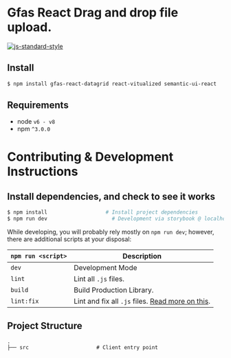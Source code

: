 # Gfas React Drag and drop file upload.

[![js-standard-style](https://img.shields.io/badge/code%20style-standard-brightgreen.svg)](http://standardjs.com/)

## Install

```bash
$ npm install gfas-react-datagrid react-vitualized semantic-ui-react
```
## Requirements
* node `v6 - v8`
* npm `^3.0.0`

# Contributing & Development Instructions

## Install dependencies, and check to see it works

```bash
$ npm install                   # Install project dependencies
$ npm run dev                     # Development via storybook @ localhost:9001
```
While developing, you will probably rely mostly on `npm run dev`; however, there are additional scripts at your disposal:

|`npm run <script>`|Description|
|------------------|-----------|
|`dev`| Development Mode |
|`lint`|Lint all `.js` files.|
|`build`| Build Production Library.|
|`lint:fix`|Lint and fix all `.js` files. [Read more on this](http://eslint.org/docs/user-guide/command-line-interface.html#fix).|

## Project Structure
```
.
├── src                      # Client entry point
```